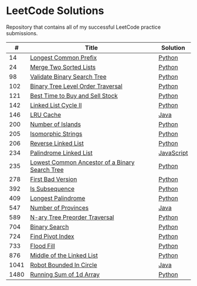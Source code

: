 # LeetCode Solutions

Repository that contains all of my successful LeetCode practice submissions.

| # | Title | Solution |
| --- | --- | --- |
|14|[Longest Common Prefix](https://leetcode.com/problems/longest-common-prefix/)|[Python](Python/14-Longest-Common-Prefix.py)|
|24|[Merge Two Sorted Lists](https://leetcode.com/problems/merge-two-sorted-lists/)|[Python](Python/21-Merge-Two-Sorted-Lists.py)|
|98|[Validate Binary Search Tree](https://leetcode.com/problems/validate-binary-search-tree/)|[Python](Python/98-Validate-Binary-Search-Tree.py)|
|102|[Binary Tree Level Order Traversal](https://leetcode.com/problems/binary-tree-level-order-traversal/)|[Python](Python/102-Binary-Tree-Level-Order-Traversal.py)|
|121|[Best Time to Buy and Sell Stock](https://leetcode.com/problems/best-time-to-buy-and-sell-stock/)|[Python](Python/121-Best-Time-to-Buy-and-Sell-Stock.py)|
|142|[Linked List Cycle II](https://leetcode.com/problems/linked-list-cycle-ii/)|[Python](Python/142-Linked-List-Cycle-II.py)|
|146|[LRU Cache](https://leetcode.com/problems/lru-cache/)|[Java](Java/146-LRU-Cache.java)|
|200|[Number of Islands](https://leetcode.com/problems/number-of-islands/)|[Python](Python/200-Number-of-Islands.py)|
|205|[Isomorphic Strings](https://leetcode.com/problems/isomorphic-strings/)|[Python](Python/205-Isomorphic-Strings.py)|
|206|[Reverse Linked List](https://leetcode.com/problems/reverse-linked-list)|[Python](Python/206-Reverse-Linked-Lists.py)|
|234|[Palindrome Linked List](https://leetcode.com/problems/palindrome-linked-list/)|[JavaScript](JavaScript/234-Palindrome-Linked-List.js)|
|235|[Lowest Common Ancestor of a Binary Search Tree](https://leetcode.com/problems/lowest-common-ancestor-of-a-binary-search-tree/)|[Python](Python/235-Lowest-Common-Ancestor-of-a-Binary-Search-Tree.py)|
|278|[First Bad Version](https://leetcode.com/problems/first-bad-version/)|[Python](Python/278-First-Bad-Version.py)|
|392|[Is Subsequence](https://leetcode.com/problems/is-subsequence/)|[Python](Python/392-Is-Subsequence.py)|
|409|[Longest Palindrome](https://leetcode.com/problems/longest-palindrome/)|[Python](Python/409-Longest-Palindrome.py)|
|547|[Number of Provinces](https://leetcode.com/problems/number-of-provinces/)|[Java](Java/547-Number-of-Provinces.java)|
|589|[N-ary Tree Preorder Traversal](https://leetcode.com/problems/n-ary-tree-preorder-traversal/)|[Python](Python/589-N-ary-Tree-Preorder-Traversal.py)|
|704|[Binary Search](https://leetcode.com/problems/binary-search/)|[Python](Python/704-Binary-Search.py)|
|724|[Find Pivot Index](https://leetcode.com/problems/find-pivot-index/)|[Python](Python/724-Find-Pivot-Index.py)|
|733|[Flood Fill](https://leetcode.com/problems/flood-fill/)|[Python](Python/733-Flood-Fill.py)|
|876|[Middle of the Linked List](https://leetcode.com/problems/middle-of-the-linked-list/)|[Python](Python/876-Middle-of-the-Linked-List.py)|
|1041|[Robot Bounded In Circle](https://leetcode.com/problems/robot-bounded-in-circle/)|[Java](Java/1041-Robots-Bounded-in-Circle.java)|
|1480|[Running Sum of 1d Array](https://leetcode.com/problems/running-sum-of-1d-array/)|[Python](Python/1480-Running-Sum-of-1d-Array.py)|